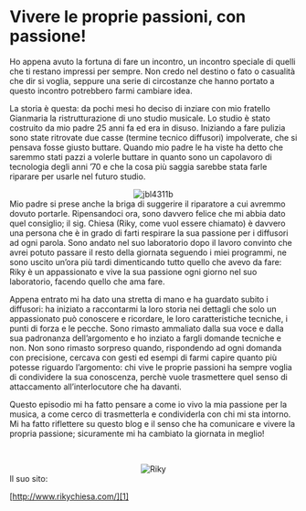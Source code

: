 # Vivere le proprie passioni, con passione!

Ho appena avuto la fortuna di fare un incontro, un incontro speciale di quelli che ti restano impressi per sempre. Non credo nel destino o fato o casualità che dir si voglia, seppure una serie di circostanze che hanno portato a questo incontro potrebbero farmi cambiare idea.

La storia è questa: da pochi mesi ho deciso di inziare con mio fratello Gianmaria la ristrutturazione di uno studio musicale. Lo studio è stato costruito da mio padre 25 anni fa ed era in disuso. Iniziando a fare pulizia sono state ritrovate due casse (termine tecnico diffusori) impolverate, che si pensava fosse giusto buttare. Quando mio padre le ha viste ha detto che saremmo stati pazzi a volerle buttare in quanto sono un capolavoro di tecnologia degli anni &#8217;70 e che la cosa più saggia sarebbe stata farle riparare per usarle nel futuro studio.

<center>
  <img src="wp-content/uploads/2012/05/jbl4311b.jpg" alt="jbl4311b" />
</center>Mio padre si prese anche la briga di suggerire il riparatore a cui avremmo dovuto portarle. Ripensandoci ora, sono davvero felice che mi abbia dato quel consiglio; il sig. Chiesa (Riky, come vuol essere chiamato) è davvero una persona che è in grado di farti respirare la sua passione per i diffusori ad ogni parola. Sono andato nel suo laboratorio dopo il lavoro convinto che avrei potuto passare il resto della giornata seguendo i miei programmi, ne sono uscito un&#8217;ora più tardi dimenticando tutto quello che avevo da fare: Riky è un appassionato e vive la sua passione ogni giorno nel suo laboratorio, facendo quello che ama fare.

Appena entrato mi ha dato una stretta di mano e ha guardato subito i diffusori: ha iniziato a raccontarmi la loro storia nei dettagli che solo un appassionato può conoscere e ricordare, le loro caratteristiche tecniche, i punti di forza e le pecche. Sono rimasto ammaliato dalla sua voce e dalla sua padronanza dell&#8217;argomento e ho inziato a fargli domande tecniche e non. Non sono rimasto sorpreso quando, rispondendo ad ogni domanda con precisione, cercava con gesti ed esempi di farmi capire quanto più potesse riguardo l&#8217;argomento: chi vive le proprie passioni ha sempre voglia di condividere la sua conoscenza, perchè vuole trasmettere quel senso di attaccamento all&#8217;interlocutore che ha davanti.

Questo episodio mi ha fatto pensare a come io vivo la mia passione per la musica, a come cerco di trasmetterla e condividerla con chi mi sta intorno. Mi ha fatto riflettere su questo blog e il senso che ha comunicare e vivere la propria passione; sicuramente mi ha cambiato la giornata in meglio!

&nbsp;

<center>
  <img src="wp-content/uploads/2012/05/riky.jpg" alt="Riky" />
</center>Il suo sito: 

[http://www.rikychiesa.com/][1]

 [1]: http://www.rikychiesa.com/ "Riky Chiesa: audio e molto di più"

